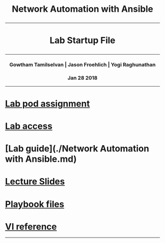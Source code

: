 # **<p align="center">Network Automation with Ansible</p>**
---
# **<p align="center">Lab Startup File</p>**

---
### **<p align="center">Gowtham Tamilselvan | Jason Froehlich | Yogi Raghunathan </p>**
### **<p align="center">Jan 28 2018</p>**

---
# [Lab pod assignment](./TECDEV-1500-Pod-Assignment.md)
# [Lab access](./lab-access.md)
# [Lab guide](./Network Automation with Ansible.md)
# [Lecture Slides](./Network-Automation-with-Ansible.pdf)
# [Playbook files](./playbooks)
# [VI reference](./vi-reference.md)

---
